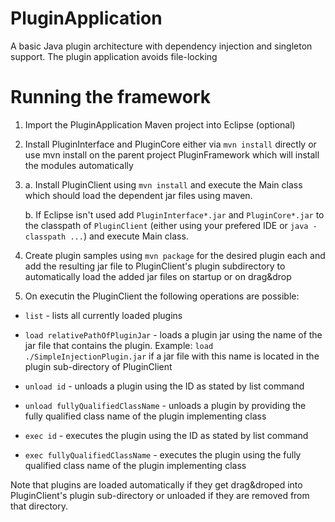 PluginApplication
=================

A basic Java plugin architecture with dependency injection and singleton support. The plugin application avoids 
file-locking

Running the framework
=====================

1.   Import the PluginApplication Maven project into Eclipse (optional)

2.   Install PluginInterface and PluginCore either via `mvn install` directly or use mvn install on the parent 
     project PluginFramework which will install the modules automatically
	 
3.  a. Install PluginClient using `mvn install` and execute the Main class which should load the dependent jar 
       files using maven.
	 
    b. If Eclipse isn't used add `PluginInterface*.jar` and `PluginCore*.jar` to the classpath of `PluginClient` 
       (either using your prefered IDE or `java -classpath ...`) and execute Main class.
	 
4.   Create plugin samples using `mvn package` for the desired plugin each and add the resulting jar file to 
     PluginClient's plugin subdirectory to automatically load the added jar files on startup or on drag&drop
	 
5.   On executin the PluginClient the following operations are possible:

* `list` - lists all currently loaded plugins
	 
* `load relativePathOfPluginJar` - loads a plugin jar using the name of the jar file that contains the plugin. 
  Example: `load ./SimpleInjectionPlugin.jar` if a jar file with this name is located in the plugin sub-directory 
  of PluginClient
	   
* `unload id` - unloads a plugin using the ID as stated by list command
	 
* `unload fullyQualifiedClassName` - unloads a plugin by providing the fully qualified class name of the 
  plugin implementing class
	   
* `exec id` - executes the plugin using the ID as stated by list command
	 
* `exec fullyQualifiedClassName` - executes the plugin using the fully qualified class name of the plugin 
  implementing class
	 
  
Note that plugins are loaded automatically if they get drag&droped into PluginClient's plugin sub-directory or 
unloaded if they are removed from that directory.